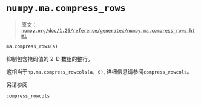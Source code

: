 # `numpy.ma.compress_rows`

> 原文：[`numpy.org/doc/1.26/reference/generated/numpy.ma.compress_rows.html`](https://numpy.org/doc/1.26/reference/generated/numpy.ma.compress_rows.html)

```py
ma.compress_rows(a)
```

抑制包含掩码值的 2-D 数组的整行。

这相当于`np.ma.compress_rowcols(a, 0)`, 详细信息请参阅`compress_rowcols`。

另请参阅

`compress_rowcols`

